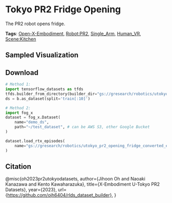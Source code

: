 # Tokyo PR2 Fridge Opening

The PR2 robot opens fridge.

**Tags**: [Open-X-Embodiment](https://github.com/youliangtan/oxe_contrib/tree/main/pages/tags/Open-X-Embodiment.md), [Robot:PR2](https://github.com/youliangtan/oxe_contrib/tree/main/pages/tags/Robot:PR2.md), [Single_Arm](https://github.com/youliangtan/oxe_contrib/tree/main/pages/tags/Single_Arm.md), [Human_VR](https://github.com/youliangtan/oxe_contrib/tree/main/pages/tags/Human_VR.md), [Scene:Kitchen](https://github.com/youliangtan/oxe_contrib/tree/main/pages/tags/Scene:Kitchen.md)

## Sampled Visualization



## Download


```python
# Method 1: 
import tensorflow_datasets as tfds
tfds.builder_from_directory(builder_dir="gs://gresearch/robotics/utokyo_pr2_opening_fridge_converted_externally_to_rlds/0.1.0")
ds = b.as_dataset(split='train[:10]')

# Method 2:
import fog_x
dataset = fog_x.Dataset(
    name="demo_ds",
    path="~/test_dataset", # can be AWS S3, other Google Bucket
)  

dataset.load_rtx_episodes(
    name="gs://gresearch/robotics/utokyo_pr2_opening_fridge_converted_externally_to_rlds/0.1.0",
)
```


## Citation

@misc{oh2023pr2utokyodatasets,
  author={Jihoon Oh and Naoaki Kanazawa and Kento Kawaharazuka},
  title={X-Embodiment U-Tokyo PR2 Datasets},
  year={2023},
  url={https://github.com/ojh6404/rlds_dataset_builder},
}